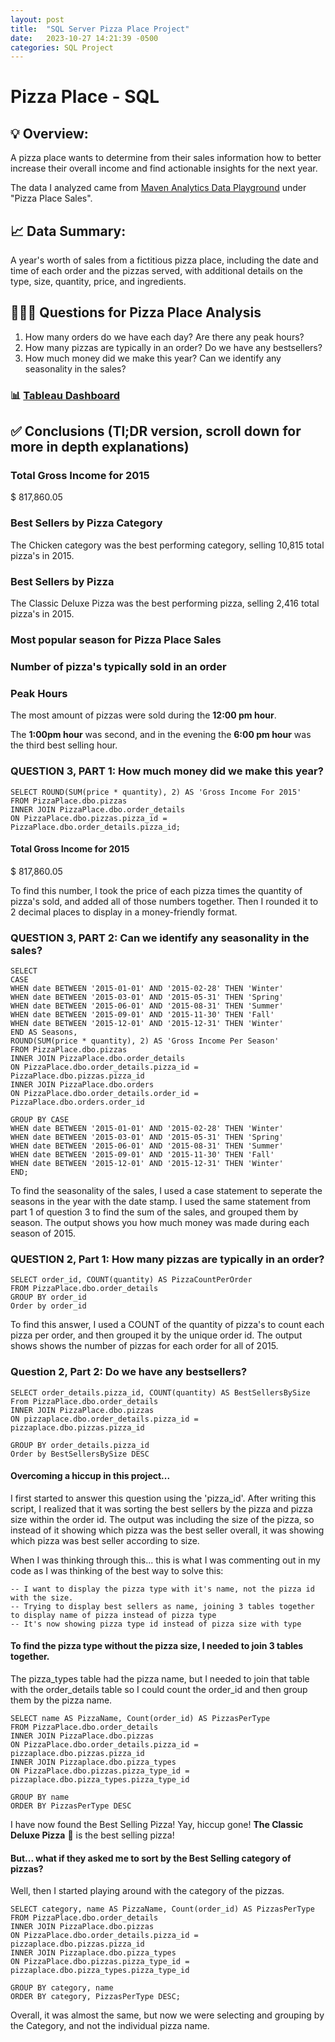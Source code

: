 ```yaml
---
layout: post
title:  "SQL Server Pizza Place Project"
date:   2023-10-27 14:21:39 -0500
categories: SQL Project
---
```



# Pizza Place - SQL 

## 💡 Overview: 
A pizza place wants to determine from their sales information how to better increase their overall income and find actionable insights for the next year. 

The data I analyzed came from [Maven Analytics Data Playground](https://www.mavenanalytics.io/data-playground) under "Pizza Place Sales". 

## 📈 Data Summary: 
A year's worth of sales from a fictitious pizza place, including the date and time of each order and the pizzas served, with additional details on the type, size, quantity, price, and ingredients.

## 🙋🏻‍♂️ Questions for Pizza Place Analysis 
1. How many orders do we have each day? Are there any peak hours?
2. How many pizzas are typically in an order? Do we have any bestsellers?
3. How much money did we make this year? Can we identify any seasonality in the sales?

### 📊 [Tableau Dashboard](https://public.tableau.com/app/profile/annette5795/viz/PizzaPlace-BestSellingPizzasbyCategory/PizzaPlaceSales2015) 


## ✅ Conclusions (Tl;DR version, scroll down for more in depth explanations) 

### Total Gross Income for 2015 
$ 817,860.05 

### Best Sellers by Pizza Category 
The Chicken category was the best performing category, selling 10,815 total pizza's in 2015. 

### Best Sellers by Pizza 
The Classic Deluxe Pizza was the best performing pizza, selling 2,416 total pizza's in 2015. 

### Most popular season for Pizza Place Sales 


### Number of pizza's typically sold in an order 


### Peak Hours 
The most amount of pizzas were sold during the **12:00 pm hour**. 

The **1:00pm hour** was second, and in the evening the **6:00 pm hour** was the third best selling hour. 



### QUESTION 3, PART 1: How much money did we make this year? 
```
SELECT ROUND(SUM(price * quantity), 2) AS 'Gross Income For 2015'
FROM PizzaPlace.dbo.pizzas 
INNER JOIN PizzaPlace.dbo.order_details 
ON PizzaPlace.dbo.pizzas.pizza_id = PizzaPlace.dbo.order_details.pizza_id; 
```
#### Total Gross Income for 2015 
$ 817,860.05 

To find this number, I took the price of each pizza times the quantity of pizza's sold, and added all of those numbers together. 
Then I rounded it to 2 decimal places to display in a money-friendly format. 

### QUESTION 3, PART 2: Can we identify any seasonality in the sales? 

```
SELECT 
CASE 
WHEN date BETWEEN '2015-01-01' AND '2015-02-28' THEN 'Winter'
WHEN date BETWEEN '2015-03-01' AND '2015-05-31' THEN 'Spring'
WHEN date BETWEEN '2015-06-01' AND '2015-08-31' THEN 'Summer'
WHEN date BETWEEN '2015-09-01' AND '2015-11-30' THEN 'Fall'
WHEN date BETWEEN '2015-12-01' AND '2015-12-31' THEN 'Winter'
END AS Seasons,
ROUND(SUM(price * quantity), 2) AS 'Gross Income Per Season'
FROM PizzaPlace.dbo.pizzas
INNER JOIN PizzaPlace.dbo.order_details
ON PizzaPlace.dbo.order_details.pizza_id = PizzaPlace.dbo.pizzas.pizza_id
INNER JOIN PizzaPlace.dbo.orders 
ON PizzaPlace.dbo.order_details.order_id = PizzaPlace.dbo.orders.order_id 

GROUP BY CASE 
WHEN date BETWEEN '2015-01-01' AND '2015-02-28' THEN 'Winter'
WHEN date BETWEEN '2015-03-01' AND '2015-05-31' THEN 'Spring'
WHEN date BETWEEN '2015-06-01' AND '2015-08-31' THEN 'Summer'
WHEN date BETWEEN '2015-09-01' AND '2015-11-30' THEN 'Fall'
WHEN date BETWEEN '2015-12-01' AND '2015-12-31' THEN 'Winter'
END; 
```

To find the seasonality of the sales, I used a case statement to seperate the seasons in the year with the date stamp. 
I used the same statement from part 1 of question 3 to find the sum of the sales, and grouped them by season. 
The output shows you how much money was made during each season of 2015. 


### QUESTION 2, Part 1: How many pizzas are typically in an order?
```
SELECT order_id, COUNT(quantity) AS PizzaCountPerOrder
FROM PizzaPlace.dbo.order_details 
GROUP BY order_id
Order by order_id
```
To find this answer, I used a COUNT of the quantity of pizza's to count each pizza per order, and then grouped it by the unique order id. 
The output shows shows the number of pizzas for each order for all of 2015. 


### Question 2, Part 2: Do we have any bestsellers?
```
SELECT order_details.pizza_id, COUNT(quantity) AS BestSellersBySize
From PizzaPlace.dbo.order_details
INNER JOIN PizzaPlace.dbo.pizzas
ON pizzaplace.dbo.order_details.pizza_id = pizzaplace.dbo.pizzas.pizza_id

GROUP BY order_details.pizza_id
Order by BestSellersBySize DESC 
``` 

#### Overcoming a hiccup in this project... 
I first started to answer this question using the 'pizza_id'. After writing this script, I realized that it was sorting the best sellers by the pizza and pizza size within the order id. The output was including the size of the pizza, so instead of it showing which pizza was the best seller overall, it was showing which pizza was best seller according to size. 

When I was thinking through this... this is what I was commenting out in my code as I was thinking of the best way to solve this: 
```
-- I want to display the pizza type with it's name, not the pizza id with the size.
-- Trying to display best sellers as name, joining 3 tables together to display name of pizza instead of pizza type
-- It's now showing pizza type id instead of pizza size with type 
```

#### To find the pizza type without the pizza size, I needed to join 3 tables together. 
The pizza_types table had the pizza name, but I needed to join that table with the order_details table so I could count the order_id and then group them by the pizza name. 

```
SELECT name AS PizzaName, Count(order_id) AS PizzasPerType
FROM PizzaPlace.dbo.order_details 
INNER JOIN PizzaPlace.dbo.pizzas 
ON PizzaPlace.dbo.order_details.pizza_id = pizzaplace.dbo.pizzas.pizza_id 
INNER JOIN Pizzaplace.dbo.pizza_types 
ON PizzaPlace.dbo.pizzas.pizza_type_id = pizzaplace.dbo.pizza_types.pizza_type_id 

GROUP BY name
ORDER BY PizzasPerType DESC
``` 

I have now found the Best Selling Pizza! Yay, hiccup gone! 
**The Classic Deluxe Pizza** 🍕 is the best selling pizza! 

#### But... what if they asked me to sort by the Best Selling **category** of pizzas? 
Well, then I started playing around with the category of the pizzas. 

``` 
SELECT category, name AS PizzaName, Count(order_id) AS PizzasPerType
FROM PizzaPlace.dbo.order_details 
INNER JOIN PizzaPlace.dbo.pizzas 
ON PizzaPlace.dbo.order_details.pizza_id = pizzaplace.dbo.pizzas.pizza_id 
INNER JOIN Pizzaplace.dbo.pizza_types 
ON PizzaPlace.dbo.pizzas.pizza_type_id = pizzaplace.dbo.pizza_types.pizza_type_id 

GROUP BY category, name 
ORDER BY category, PizzasPerType DESC; 
```

Overall, it was almost the same, but now we were selecting and grouping by the Category, and not the individual pizza name. 

